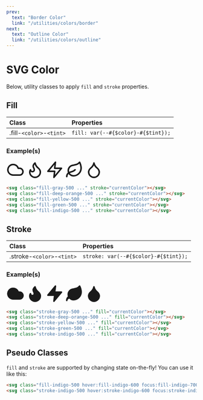 ```yaml
---
prev:
  text: "Border Color"
  link: "/utilities/colors/border"
next:
  text: "Outline Color"
  link: "/utilities/colors/outline"
---
```


# SVG Color

Below, utility classes to apply `fill` and `stroke` properties.

## Fill

| Class                    | Properties                         |
| :----------------------- | :--------------------------------- |
| .fill-`<color>`-`<tint>` | `fill: var(--#{$color}-#{$tint});` |

### Example(s)

<div class="flex-row justify-around radius-8 p-6 mt-8" style="background-color: var(--vp-c-bg-alt);">
  <svg xmlns="http://www.w3.org/2000/svg" class="fill-gray-500" width="48" height="48" viewBox="0 0 24 24" fill="none" stroke="currentColor" stroke-width="2" stroke-linecap="round" stroke-linejoin="round"><path d="M17.5 19H9a7 7 0 1 1 6.71-9h1.79a4.5 4.5 0 1 1 0 9Z" /></svg>
  <svg xmlns="http://www.w3.org/2000/svg" class="fill-deep-orange-500" width="48" height="48" viewBox="0 0 24 24" fill="none" stroke="currentColor" stroke-width="2" stroke-linecap="round" stroke-linejoin="round"><path d="M8.5 14.5A2.5 2.5 0 0 0 11 12c0-1.38-.5-2-1-3-1.072-2.143-.224-4.054 2-6 .5 2.5 2 4.9 4 6.5 2 1.6 3 3.5 3 5.5a7 7 0 1 1-14 0c0-1.153.433-2.294 1-3a2.5 2.5 0 0 0 2.5 2.5z" /></svg>
  <svg xmlns="http://www.w3.org/2000/svg" class="fill-yellow-500" width="48" height="48" viewBox="0 0 24 24" fill="none" stroke="currentColor" stroke-width="2" stroke-linecap="round" stroke-linejoin="round"><polygon points="13 2 3 14 12 14 11 22 21 10 12 10 13 2" /></svg>
  <svg xmlns="http://www.w3.org/2000/svg" class="fill-green-500" width="48" height="48" viewBox="0 0 24 24" fill="none" stroke="currentColor" stroke-width="2" stroke-linecap="round" stroke-linejoin="round"><path d="M11 20A7 7 0 0 1 9.8 6.1C15.5 5 17 4.48 19 2c1 2 2 4.18 2 8 0 5.5-4.78 10-10 10Z" /><path d="M2 21c0-3 1.85-5.36 5.08-6C9.5 14.52 12 13 13 12" /></svg>
  <svg xmlns="http://www.w3.org/2000/svg" class="fill-indigo-500" width="48" height="48" viewBox="0 0 24 24" fill="none" stroke="currentColor" stroke-width="2" stroke-linecap="round" stroke-linejoin="round"><path d="M12 22a7 7 0 0 0 7-7c0-2-1-3.9-3-5.5s-3.5-4-4-6.5c-.5 2.5-2 4.9-4 6.5C6 11.1 5 13 5 15a7 7 0 0 0 7 7z" /></svg>
</div>

```html
<svg class="fill-gray-500 ..." stroke="currentColor"></svg>
<svg class="fill-deep-orange-500 ..." stroke="currentColor"></svg>
<svg class="fill-yellow-500 ..." stroke="currentColor"></svg>
<svg class="fill-green-500 ..." stroke="currentColor"></svg>
<svg class="fill-indigo-500 ..." stroke="currentColor"></svg>
```

## Stroke

| Class                      | Properties                           |
| :------------------------- | :----------------------------------- |
| .stroke-`<color>`-`<tint>` | `stroke: var(--#{$color}-#{$tint});` |

### Example(s)

<div class="flex-row justify-around radius-8 p-6 mt-8" style="background-color: var(--vp-c-bg-alt);">
  <svg xmlns="http://www.w3.org/2000/svg" class="stroke-gray-500" width="48" height="48" viewBox="0 0 24 24" fill="currentColor" stroke="currentColor" stroke-width="2" stroke-linecap="round" stroke-linejoin="round"><path d="M17.5 19H9a7 7 0 1 1 6.71-9h1.79a4.5 4.5 0 1 1 0 9Z"/></svg>
  <svg xmlns="http://www.w3.org/2000/svg" class="stroke-deep-orange-500" width="48" height="48" viewBox="0 0 24 24" fill="currentColor" stroke="currentColor" stroke-width="2" stroke-linecap="round" stroke-linejoin="round"><path d="M8.5 14.5A2.5 2.5 0 0 0 11 12c0-1.38-.5-2-1-3-1.072-2.143-.224-4.054 2-6 .5 2.5 2 4.9 4 6.5 2 1.6 3 3.5 3 5.5a7 7 0 1 1-14 0c0-1.153.433-2.294 1-3a2.5 2.5 0 0 0 2.5 2.5z"/></svg>
  <svg xmlns="http://www.w3.org/2000/svg" class="stroke-yellow-500" width="48" height="48" viewBox="0 0 24 24" fill="currentColor" stroke="currentColor" stroke-width="2" stroke-linecap="round" stroke-linejoin="round"><polygon points="13 2 3 14 12 14 11 22 21 10 12 10 13 2"/></svg>
  <svg xmlns="http://www.w3.org/2000/svg" class="stroke-green-500" width="48" height="48" viewBox="0 0 24 24" fill="currentColor" stroke="currentColor" stroke-width="2" stroke-linecap="round" stroke-linejoin="round"><path d="M11 20A7 7 0 0 1 9.8 6.1C15.5 5 17 4.48 19 2c1 2 2 4.18 2 8 0 5.5-4.78 10-10 10Z"/><path d="M2 21c0-3 1.85-5.36 5.08-6C9.5 14.52 12 13 13 12"/></svg>
  <svg xmlns="http://www.w3.org/2000/svg" class="stroke-indigo-500" width="48" height="48" viewBox="0 0 24 24" fill="currentColor" stroke="currentColor" stroke-width="2" stroke-linecap="round" stroke-linejoin="round"><path d="M12 22a7 7 0 0 0 7-7c0-2-1-3.9-3-5.5s-3.5-4-4-6.5c-.5 2.5-2 4.9-4 6.5C6 11.1 5 13 5 15a7 7 0 0 0 7 7z"/></svg>
</div>

```html
<svg class="stroke-gray-500 ..." fill="currentColor"></svg>
<svg class="stroke-deep-orange-500 ..." fill="currentColor"></svg>
<svg class="stroke-yellow-500 ..." fill="currentColor"></svg>
<svg class="stroke-green-500 ..." fill="currentColor"></svg>
<svg class="stroke-indigo-500 ..." fill="currentColor"></svg>
```

## Pseudo Classes

`fill` and `stroke` are supported by changing state on-the-fly! You can use it like this:

```html
<svg class="fill-indigo-500 hover:fill-indigo-600 focus:fill-indigo-700 disabled:fill-indigo-300">...</svg>
<svg class="stroke-indigo-500 hover:stroke-indigo-600 focus:stroke-indigo-700 disabled:stroke-indigo-300">...</svg>
```
